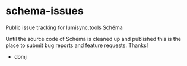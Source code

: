 # schema-issues
Public issue tracking for lumisync.tools Schéma

Until the source code of Schéma is cleaned up and published this is the place to submit bug reports and feature requests. Thanks!

- domj
